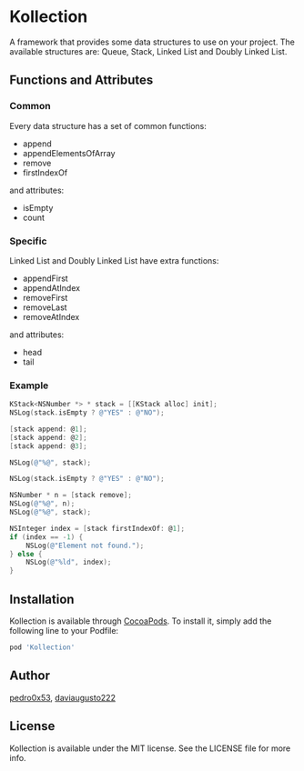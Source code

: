 # Kollection

A framework that provides some data structures to use on your project.
The available structures are: Queue, Stack, Linked List and Doubly Linked List.

## Functions and Attributes

### Common

Every data structure has a set of common functions:

* append
* appendElementsOfArray
* remove
* firstIndexOf

and attributes:

* isEmpty
* count


### Specific

Linked List and Doubly Linked List have extra functions:

* appendFirst
* appendAtIndex
* removeFirst
* removeLast
* removeAtIndex

and attributes:

* head
* tail


### Example

```objective-c
KStack<NSNumber *> * stack = [[KStack alloc] init];
NSLog(stack.isEmpty ? @"YES" : @"NO");

[stack append: @1];
[stack append: @2];
[stack append: @3];

NSLog(@"%@", stack);

NSLog(stack.isEmpty ? @"YES" : @"NO");

NSNumber * n = [stack remove];
NSLog(@"%@", n);
NSLog(@"%@", stack);

NSInteger index = [stack firstIndexOf: @1];
if (index == -1) {
    NSLog(@"Element not found.");
} else {
    NSLog(@"%ld", index);
}
```

## Installation

Kollection is available through [CocoaPods](https://cocoapods.org). To install
it, simply add the following line to your Podfile:

```ruby
pod 'Kollection'
```

## Author

[pedro0x53](https://github.com/pedro0x53), [daviaugusto222](https://github.com/daviaugusto222)

## License

Kollection is available under the MIT license. See the LICENSE file for more info.
